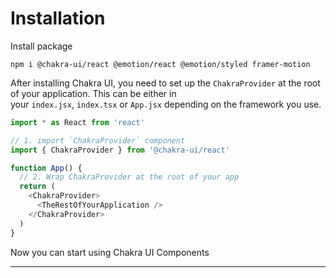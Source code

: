 # Installation

Install package

```console
npm i @chakra-ui/react @emotion/react @emotion/styled framer-motion
```

After installing Chakra UI, you need to set up the `ChakraProvider` at the root of your application. This can be either in your `index.jsx`, `index.tsx` or `App.jsx` depending on the framework you use.

```javascript
import * as React from 'react'

// 1. import `ChakraProvider` component
import { ChakraProvider } from '@chakra-ui/react'

function App() {
  // 2. Wrap ChakraProvider at the root of your app
  return (
    <ChakraProvider>
      <TheRestOfYourApplication />
    </ChakraProvider>
  )
}
```

Now you can start using Chakra UI Components

---
